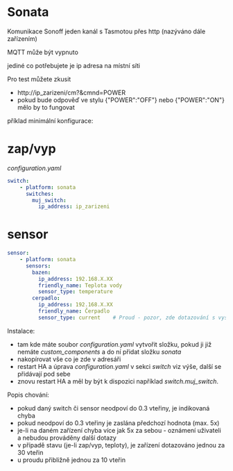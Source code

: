 # Sonata

Komunikace Sonoff jeden kanál s Tasmotou přes http (nazýváno dále zařízením)

MQTT může být vypnuto

jediné co potřebujete je ip adresa na místní síti

Pro test můžete zkusit
- http://ip_zarizeni/cm?&cmnd=POWER
- pokud bude odpověď ve stylu {"POWER":"OFF"} nebo {"POWER":"ON"} mělo by to fungovat


příklad minimální konfigurace:
# zap/vyp
*configuration.yaml*
```yaml
switch:
    - platform: sonata
      switches:
        muj_switch:
          ip_address: ip_zarizeni
```
# sensor
```yaml
sensor:
    - platform: sonata     
      sensors:
        bazen:      
          ip_address: 192.168.X.XX
          friendly_name: Teplota vody
          sensor_type: temperature    
        cerpadlo:      
          ip_address: 192.168.X.XX
          friendly_name: Čerpadlo      
          sensor_type: current    # Proud - pozor, zde dotazování s vysokou frekvencí
```                                  
      
Instalace:
- tam kde máte soubor *configuration.yaml* vytvořit složku, pokud ji již nemáte *custom_components* a do ní přidat složku *sonata*
- nakopírovat vše co je zde v adresáři 
- restart HA a úprava *configuration.yaml* v sekci *switch* viz výše, další se přidávají pod sebe
- znovu restart HA a měl by být k dispozici například *switch.muj_switch*.

Popis chování:
- pokud daný switch či sensor neodpoví do 0.3 vteřiny, je indikovaná chyba
- pokud neodpoví do 0.3 vteřiny je zaslána předchozí hodnota (max. 5x)
- je-li na daném zařízení chyba více jak 5x za sebou - oznámení uživateli a nebudou prováděny další dotazy
- v případě stavu (je-li zap/vyp, teploty), je zařízení dotazováno jednou za 30 vteřin
- u proudu přibližně jednou za 10 vteřin
